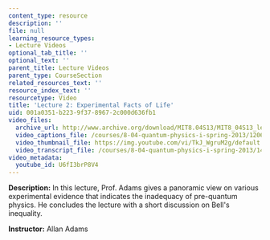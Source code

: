```yaml
---
content_type: resource
description: ''
file: null
learning_resource_types:
- Lecture Videos
optional_tab_title: ''
optional_text: ''
parent_title: Lecture Videos
parent_type: CourseSection
related_resources_text: ''
resource_index_text: ''
resourcetype: Video
title: 'Lecture 2: Experimental Facts of Life'
uid: 001a0351-b223-9f37-8967-2c000d636fb1
video_files:
  archive_url: http://www.archive.org/download/MIT8.04S13/MIT8_04S13_lec02_300k.mp4
  video_captions_file: /courses/8-04-quantum-physics-i-spring-2013/120667fbbcb8511696efa6296fa7f55e_U6fI3brP8V4.vtt
  video_thumbnail_file: https://img.youtube.com/vi/TkJ_WgruM2g/default.jpg
  video_transcript_file: /courses/8-04-quantum-physics-i-spring-2013/14382396f6ed289fb4137913c67b2c90_U6fI3brP8V4.pdf
video_metadata:
  youtube_id: U6fI3brP8V4
---
```


**Description:** In this lecture, Prof. Adams gives a panoramic view on various experimental evidence that indicates the inadequacy of pre-quantum physics. He concludes the lecture with a short discussion on Bell's inequality.

**Instructor:** Allan Adams